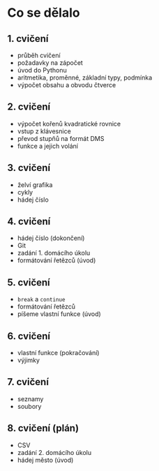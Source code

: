 # Co se dělalo

## 1. cvičení
* průběh cvičení
* požadavky na zápočet
* úvod do Pythonu
* aritmetika, proměnné, základní typy, podmínka
* výpočet obsahu a obvodu čtverce

## 2. cvičení
* výpočet kořenů kvadratické rovnice
* vstup z klávesnice
* převod stupňů na formát DMS
* funkce a jejich volání

## 3. cvičení
* želví grafika
* cykly
* hádej číslo

## 4. cvičení
 * hádej číslo (dokončení)
 * Git
 * zadání 1. domácího úkolu
 * formátování řetězců (úvod)

## 5. cvičení
 * `break` a `continue`
 * formátování řetězců
 * píšeme vlastní funkce (úvod)

## 6. cvičení
 * vlastní funkce (pokračování)
 * výjimky

## 7. cvičení
 * seznamy
 * soubory

## 8. cvičení (plán)
 * CSV
 * zadání 2. domácího úkolu
 * hádej město (úvod)
